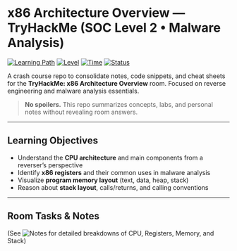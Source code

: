 # x86 Architecture Overview — TryHackMe (SOC Level 2 • Malware Analysis)

[![Learning Path](https://img.shields.io/badge/Track-Malware%20Analysis-blue)](#)
[![Level](https://img.shields.io/badge/Difficulty-Easy-green)](#)
[![Time](https://img.shields.io/badge/Est.-60%20min-lightgrey)](#)
[![Status](https://img.shields.io/badge/Room-Completed-brightgreen)](#)

A crash course repo to consolidate notes, code snippets, and cheat sheets for the **TryHackMe: x86 Architecture Overview** room. Focused on reverse engineering and malware analysis essentials.

> **No spoilers.** This repo summarizes concepts, labs, and personal notes without revealing room answers.

---

## Learning Objectives

- Understand the **CPU architecture** and main components from a reverser’s perspective  
- Identify **x86 registers** and their common uses in malware analysis  
- Visualize **program memory layout** (text, data, heap, stack)  
- Reason about **stack layout**, calls/returns, and calling conventions  

---

## Room Tasks & Notes

(See ![Notes](https://github.com/MayankQuery/tryhackme-writeups/tree/main/malware-analysis-x86-architecture-overview/notes) for detailed breakdowns of CPU, Registers, Memory, and Stack)
